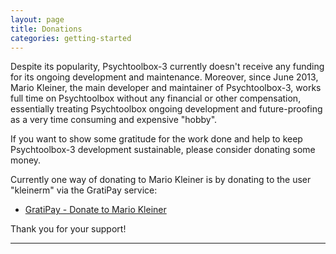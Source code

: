```yaml
---
layout: page
title: Donations
categories: getting-started
---
```


Despite its popularity, Psychtoolbox-3 currently doesn't receive any funding for its ongoing development and maintenance. Moreover, since June 2013, Mario Kleiner, the main developer and maintainer of Psychtoolbox-3, works full time on Psychtoolbox without any financial or other compensation, essentially treating Psychtoolbox ongoing development and future-proofing as a very time consuming and expensive "hobby".

If you want to show some gratitude for the work done and help to keep Psychtoolbox-3 development sustainable, please consider donating some money.

Currently one way of donating to Mario Kleiner is by donating to the user "kleinerm" via the GratiPay service:

- [GratiPay - Donate to Mario Kleiner][gratipaydonate]

Thank you for your support!

* * *

[gratipaydonate]: https://gratipay.com/kleinerm/
